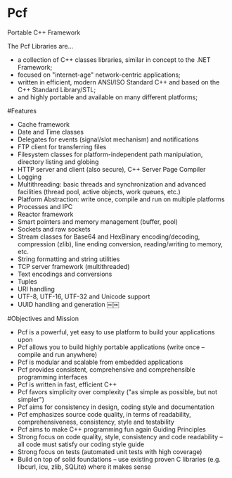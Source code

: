 # Pcf
Portable C++ Framework

The Pcf Libraries are...

- a collection of C++ classes libraries, similar in concept to the .NET Framework;
- focused on "internet-age" network-centric applications;
- written in efficient, modern ANSI/ISO Standard C++ and based on the C++ Standard Library/STL;
- and highly portable and available on many different platforms;

#Features

- Cache framework
- Date and Time classes
- Delegates for events (signal/slot mechanism) and notifications
- FTP client for transferring files
- Filesystem classes for platform-independent path manipulation, directory listing and globing
- HTTP server and client (also secure), C++ Server Page Compiler
- Logging
- Multithreading: basic threads and synchronization and advanced facilities (thread pool, active objects, work queues, etc.)
- Platform Abstraction: write once, compile and run on multiple platforms
- Processes and IPC
- Reactor framework
- Smart pointers and memory management (buffer, pool)
- Sockets and raw sockets
- Stream classes for Base64 and HexBinary encoding/decoding, compression (zlib), line ending conversion, reading/writing to memory, etc.
- String formatting and string utilities
- TCP server framework (multithreaded)
- Text encodings and conversions
- Tuples
- URI handling
- UTF-8, UTF-16, UTF-32 and Unicode support
- UUID handling and generation ￼￼

#Objectives and Mission

- Pcf is a powerful, yet easy to use platform to build your applications upon
- Pcf allows you to build highly portable applications (write once – compile and run anywhere)
- Pcf is modular and scalable from embedded applications
- Pcf provides consistent, comprehensive and comprehensible programming interfaces
- Pcf is written in fast, efficient C++
- Pcf favors simplicity over complexity ("as simple as possible, but not simpler")
- Pcf aims for consistency in design, coding style and documentation
- Pcf emphasizes source code quality, in terms of readability, comprehensiveness, consistency, style and testability
- Pcf aims to make C++ programming fun again Guiding Principles
- Strong focus on code quality, style, consistency and code readability –all code must satisfy our coding style guide
- Strong focus on tests (automated unit tests with high coverage)
- Build on top of solid foundations – use existing proven C libraries (e.g. libcurl, icu, zlib, SQLite) where it makes sense
